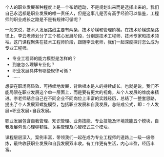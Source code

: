 个人的职业发展某种程度上是一个布朗运动，不是规划出来而是选择出来的。我们自己永远都是职业发展的唯一责任人，但是这事儿是否有高手经验可以借鉴，工程师的职业成长之路是不是有规律可循呢？

一般来说，技术人发展路线主要有两条，技术阶梯和管理阶梯。在技术阶梯这条路径上，李云老师划分了三个核心发展阶段，分别是技术工程师、技术专家和技术领袖。这门课程聚焦在技术工程师阶段，跟随李云老师，我们一起深度探讨怎么成为专业工程师。

- 专业工程师的能力模型是怎样的？
- 到底怎么理解专业化？
- 职业发展具体有哪些规律可循？
- ……

想要在职场高质效、可持续地发展，背后根本是人的持续成长。也就是说，我们不能局限在职业发展这个单一层面上，而是要有更大的视角，从个人发展的维度来精进。李老师结合自己在不同企业不同岗位上丰富的实践经历，总结了一整套思路，提出了个人发展双螺旋模型，包括职业发展和自我发展，总结成公式，即：个人发展=职业发展+自我发展。

职业发展包含自我管理、知识管理、业务技能、专业技能及环境效能五个模块，自我发展包含心理弹韧性、关系管理及心智模式三个模块。

课程层层深入，案例丰富，带领我们一起在成为专业工程师的道路上一级一级修炼，最终收获职业发展和自我发展双丰收。有工作更有生活，内心丰盈，经历丰富。